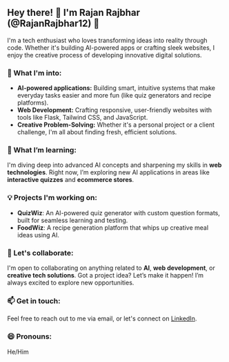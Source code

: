## Hey there! 👋 I'm Rajan Rajbhar (@RajanRajbhar12) 🚀

I'm a tech enthusiast who loves transforming ideas into reality through code. Whether it's building AI-powered apps or crafting sleek websites, I enjoy the creative process of developing innovative digital solutions.

### 👀 What I'm into:
- **AI-powered applications:** Building smart, intuitive systems that make everyday tasks easier and more fun (like quiz generators and recipe platforms).
- **Web Development:** Crafting responsive, user-friendly websites with tools like Flask, Tailwind CSS, and JavaScript.
- **Creative Problem-Solving:** Whether it's a personal project or a client challenge, I'm all about finding fresh, efficient solutions.

### 🌱 What I’m learning:
I'm diving deep into advanced AI concepts and sharpening my skills in **web technologies**. Right now, I’m exploring new AI applications in areas like **interactive quizzes** and **ecommerce stores**.

### 💡 Projects I'm working on:
- **QuizWiz**: An AI-powered quiz generator with custom question formats, built for seamless learning and testing.
- **FoodWiz**: A recipe generation platform that whips up creative meal ideas using AI.


### 💞️ Let's collaborate:
I'm open to collaborating on anything related to **AI**, **web development**, or **creative tech solutions**. Got a project idea? Let’s make it happen! I’m always excited to explore new opportunities.

### 📫 Get in touch:
Feel free to reach out to me via email, or let's connect on [LinkedIn](#).

### 😄 Pronouns:
He/Him



<!---
RajanRajbhar12/RajanRajbhar12 is a ✨ special ✨ repository because its `README.md` (this file) appears on your GitHub profile.
You can click the Preview link to take a look at your changes.
--->
